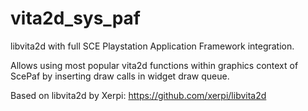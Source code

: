 # vita2d_sys_paf

libvita2d with full SCE Playstation Application Framework integration.

Allows using most popular vita2d functions within graphics context of ScePaf by inserting draw calls in widget draw queue.

Based on libvita2d by Xerpi: https://github.com/xerpi/libvita2d
